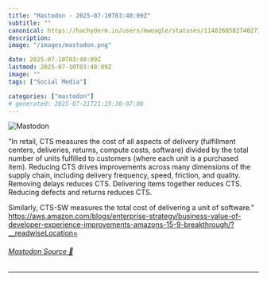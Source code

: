 ```yaml
---
title: "Mastodon - 2025-07-10T03:40:09Z"
subtitle: ""
canonical: https://hachyderm.io/users/mweagle/statuses/114826858274027399
description:
image: "/images/mastodon.png"

date: 2025-07-10T03:40:09Z
lastmod: 2025-07-10T03:40:09Z
image: ""
tags: ["Social Media"]

categories: ["mastodon"]
# generated: 2025-07-21T21:15:38-07:00
---
```

![Mastodon](/images/mastodon.png)

<p>&quot;In retail, CTS measures the cost of all aspects of delivery (fulfillment centers, deliveries, returns, compute costs, software) divided by the total number of units fulfilled to customers (where each unit is a purchased item). Reducing CTS drives improvements across many dimensions of the supply chain, including delivery frequency, speed, friction, and quality. Removing delays reduces CTS. Delivering items together reduces CTS. Reducing defects and returns reduces CTS.</p><p>Similarly, CTS-SW measures the total cost of delivering a unit of software.”<br /><a href="https://aws.amazon.com/blogs/enterprise-strategy/business-value-of-developer-experience-improvements-amazons-15-9-breakthrough/?__readwiseLocation=" target="_blank" rel="nofollow noopener noreferrer" translate="no"><span class="invisible">https://</span><span class="ellipsis">aws.amazon.com/blogs/enterpris</span><span class="invisible">e-strategy/business-value-of-developer-experience-improvements-amazons-15-9-breakthrough/?__readwiseLocation=</span></a></p>


###### [Mastodon Source 🐘](https://hachyderm.io/@mweagle/114826858274027399)

___
